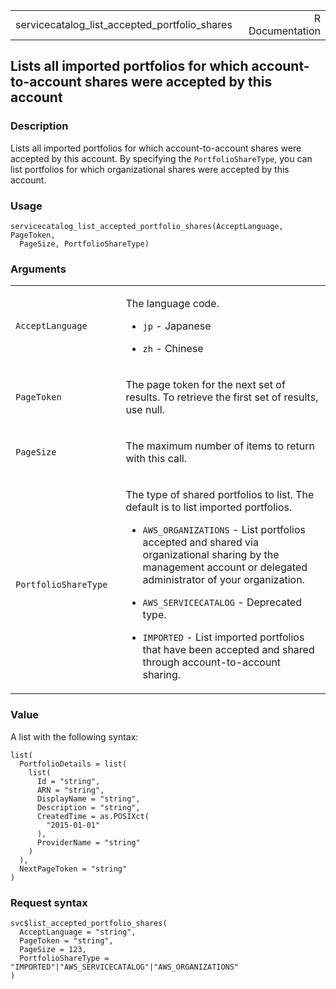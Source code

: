 <table style="width: 100%;">
<tbody>
<tr class="odd">
<td>servicecatalog_list_accepted_portfolio_shares</td>
<td style="text-align: right;">R Documentation</td>
</tr>
</tbody>
</table>

## Lists all imported portfolios for which account-to-account shares were accepted by this account

### Description

Lists all imported portfolios for which account-to-account shares were
accepted by this account. By specifying the `PortfolioShareType`, you
can list portfolios for which organizational shares were accepted by
this account.

### Usage

    servicecatalog_list_accepted_portfolio_shares(AcceptLanguage, PageToken,
      PageSize, PortfolioShareType)

### Arguments

<table>
<colgroup>
<col style="width: 35%" />
<col style="width: 65%" />
</colgroup>
<tbody>
<tr class="odd">
<td><code
id="servicecatalog_list_accepted_portfolio_shares_:_AcceptLanguage">AcceptLanguage</code></td>
<td><p>The language code.</p>
<ul>
<li><p><code>jp</code> - Japanese</p></li>
<li><p><code>zh</code> - Chinese</p></li>
</ul></td>
</tr>
<tr class="even">
<td><code
id="servicecatalog_list_accepted_portfolio_shares_:_PageToken">PageToken</code></td>
<td><p>The page token for the next set of results. To retrieve the first
set of results, use null.</p></td>
</tr>
<tr class="odd">
<td><code
id="servicecatalog_list_accepted_portfolio_shares_:_PageSize">PageSize</code></td>
<td><p>The maximum number of items to return with this call.</p></td>
</tr>
<tr class="even">
<td><code
id="servicecatalog_list_accepted_portfolio_shares_:_PortfolioShareType">PortfolioShareType</code></td>
<td><p>The type of shared portfolios to list. The default is to list
imported portfolios.</p>
<ul>
<li><p><code>AWS_ORGANIZATIONS</code> - List portfolios accepted and
shared via organizational sharing by the management account or delegated
administrator of your organization.</p></li>
<li><p><code>AWS_SERVICECATALOG</code> - Deprecated type.</p></li>
<li><p><code>IMPORTED</code> - List imported portfolios that have been
accepted and shared through account-to-account sharing.</p></li>
</ul></td>
</tr>
</tbody>
</table>

### Value

A list with the following syntax:

    list(
      PortfolioDetails = list(
        list(
          Id = "string",
          ARN = "string",
          DisplayName = "string",
          Description = "string",
          CreatedTime = as.POSIXct(
            "2015-01-01"
          ),
          ProviderName = "string"
        )
      ),
      NextPageToken = "string"
    )

### Request syntax

    svc$list_accepted_portfolio_shares(
      AcceptLanguage = "string",
      PageToken = "string",
      PageSize = 123,
      PortfolioShareType = "IMPORTED"|"AWS_SERVICECATALOG"|"AWS_ORGANIZATIONS"
    )

